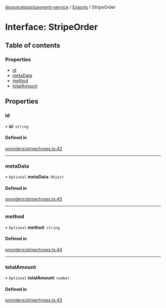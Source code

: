 [@sourceloop/payment-service](../README.md) / [Exports](../modules.md) / StripeOrder

# Interface: StripeOrder

## Table of contents

### Properties

- [id](StripeOrder.md#id)
- [metaData](StripeOrder.md#metadata)
- [method](StripeOrder.md#method)
- [totalAmount](StripeOrder.md#totalamount)

## Properties

### id

• **id**: `string`

#### Defined in

[providers/stripe/types.ts:42](https://github.com/sourcefuse/loopback4-microservice-catalog/blob/6c16af104/services/payment-service/src/providers/stripe/types.ts#L42)

___

### metaData

• `Optional` **metaData**: `Object`

#### Defined in

[providers/stripe/types.ts:45](https://github.com/sourcefuse/loopback4-microservice-catalog/blob/6c16af104/services/payment-service/src/providers/stripe/types.ts#L45)

___

### method

• `Optional` **method**: `string`

#### Defined in

[providers/stripe/types.ts:44](https://github.com/sourcefuse/loopback4-microservice-catalog/blob/6c16af104/services/payment-service/src/providers/stripe/types.ts#L44)

___

### totalAmount

• `Optional` **totalAmount**: `number`

#### Defined in

[providers/stripe/types.ts:43](https://github.com/sourcefuse/loopback4-microservice-catalog/blob/6c16af104/services/payment-service/src/providers/stripe/types.ts#L43)
